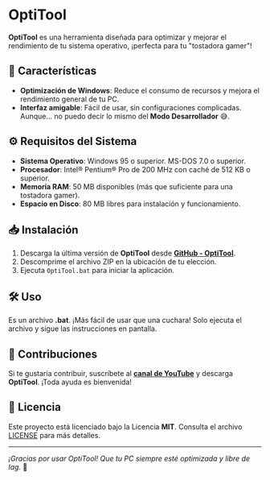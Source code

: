 # **OptiTool**

**OptiTool** es una herramienta diseñada para optimizar y mejorar el rendimiento de tu sistema operativo, ¡perfecta para tu "tostadora gamer"!

## 🌟 Características

- **Optimización de Windows**: Reduce el consumo de recursos y mejora el rendimiento general de tu PC.
- **Interfaz amigable**: Fácil de usar, sin configuraciones complicadas. Aunque... no puedo decir lo mismo del **Modo Desarrollador** 😅.

## ⚙️ Requisitos del Sistema

- **Sistema Operativo**: Windows 95 o superior. MS-DOS 7.0 o superior.
- **Procesador**: Intel® Pentium® Pro de 200 MHz con caché de 512 KB o superior.
- **Memoria RAM**: 50 MB disponibles (más que suficiente para una tostadora gamer).
- **Espacio en Disco**: 80 MB libres para instalación y funcionamiento.

## 📥 Instalación

1. Descarga la última versión de **OptiTool** desde [**GitHub - OptiTool**](https://github.com/OptiStudioXD/OptiTool/releases).
2. Descomprime el archivo ZIP en la ubicación de tu elección.
3. Ejecuta `OptiTool.bat` para iniciar la aplicación.

## 🛠️ Uso

Es un archivo **.bat**. ¡Más fácil de usar que una cuchara! Solo ejecuta el archivo y sigue las instrucciones en pantalla.

## 🤝 Contribuciones

Si te gustaría contribuir, suscríbete al [**canal de YouTube**](https://www.youtube.com/channel/UCwPlfaBfRgrAqPe8rZZmQew/) y descarga **OptiTool**. ¡Toda ayuda es bienvenida!

## 📜 Licencia

Este proyecto está licenciado bajo la Licencia **MIT**. Consulta el archivo [LICENSE](LICENSE) para más detalles.

---

*¡Gracias por usar OptiTool! Que tu PC siempre esté optimizada y libre de lag.* 🚀

